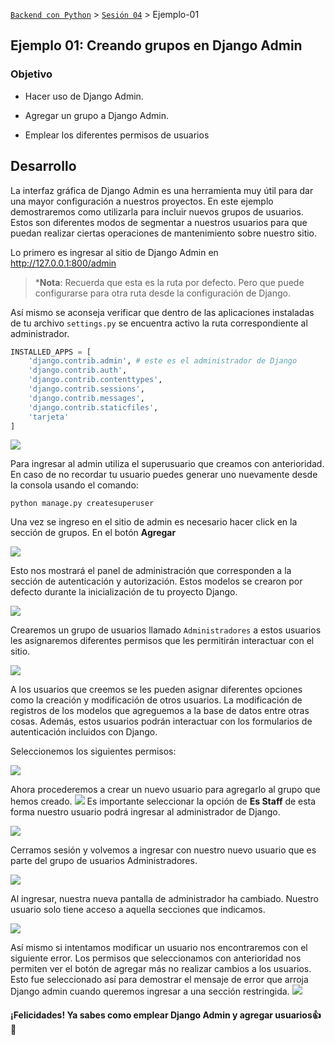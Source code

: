 [`Backend con Python`](../../Readme.md) > [`Sesión 04`](../Readme.md) > Ejemplo-01
## Ejemplo 01:  Creando grupos en Django Admin

### Objetivo

- Hacer uso de Django Admin.

- Agregar un grupo a Django Admin.

- Emplear los diferentes permisos de usuarios



## Desarrollo

La interfaz gráfica de Django Admin es una herramienta muy útil para dar una mayor configuración a nuestros proyectos. En este ejemplo demostraremos como utilizarla para incluir nuevos grupos de usuarios. Estos son diferentes modos de segmentar a nuestros usuarios para que puedan realizar ciertas operaciones de mantenimiento sobre nuestro sitio.

Lo primero es ingresar al sitio de Django Admin en  http://127.0.0.1:800/admin

>*__Nota__: Recuerda que esta es la ruta por defecto. Pero que puede configurarse para otra ruta desde la configuración de Django.

Así mismo se aconseja verificar que dentro de las aplicaciones instaladas de tu archivo `settings.py` se encuentra activo la ruta correspondiente al administrador.

```python
INSTALLED_APPS = [
    'django.contrib.admin', # este es el administrador de Django
    'django.contrib.auth',
    'django.contrib.contenttypes',
    'django.contrib.sessions',
    'django.contrib.messages',
    'django.contrib.staticfiles',
    'tarjeta'
]
```

![](img/Ejemplo_1.jpg)

Para ingresar al admin utiliza el superusuario que creamos con anterioridad. En caso de no recordar tu usuario puedes generar uno nuevamente desde la consola usando el comando:

```
python manage.py createsuperuser
```
Una vez se ingreso en el sitio de admin es necesario hacer click en la sección de grupos. En el botón __Agregar__

![](img/Ejemplo_2.jpg)

Esto nos mostrará el panel de administración que corresponden a la sección de autenticación y autorización. Estos modelos se crearon por defecto durante la inicialización de tu proyecto Django.

![](img/Ejemplo_3.jpg)

Crearemos un grupo de usuarios llamado `Administradores` a estos usuarios les asignaremos diferentes permisos que les permitirán interactuar con el sitio.

![](img/Ejemplo_4.jpg)

A los usuarios que creemos se les pueden asignar diferentes opciones como la creación y modificación de otros usuarios. La modificación de registros de los modelos que agreguemos a la base de datos entre otras cosas. Además, estos usuarios podrán interactuar con los formularios de autenticación incluidos con Django.

Seleccionemos los siguientes permisos:

![](img/Ejemplo_5.jpg)

Ahora procederemos a crear un nuevo usuario para agregarlo al grupo que hemos creado. 
![](img/Ejemplo_51.jpg)
Es importante seleccionar la opción de __Es Staff__ de esta forma nuestro usuario podrá ingresar al administrador de Django.


![](img/Ejemplo_6.jpg)

Cerramos sesión y volvemos a ingresar con nuestro nuevo usuario que es parte del grupo de usuarios Administradores.

![](img/Ejemplo_7.jpg)

Al ingresar, nuestra nueva pantalla de administrador ha cambiado. Nuestro usuario solo tiene acceso a aquella secciones que indicamos.

![](img/Ejemplo_8.jpg)

Así mismo si intentamos modificar un usuario nos encontraremos con el siguiente error. Los permisos que seleccionamos con anterioridad nos permiten ver el botón de agregar más no realizar cambios a los usuarios. Esto fue seleccionado así para demostrar el mensaje de error que arroja Django admin cuando queremos ingresar a una sección restringida.
![](img/Ejemplo_9.jpg)


#### ¡Felicidades! Ya sabes como emplear Django Admin  y agregar usuarios:+1: :1st_place_medal:
